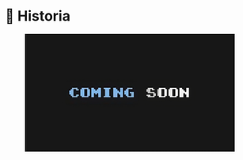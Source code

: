 # 📖 Historia

<figure><img src="../../../.gitbook/assets/image-removebg-preview_(20)-transformed.jpeg" alt=""><figcaption></figcaption></figure>

